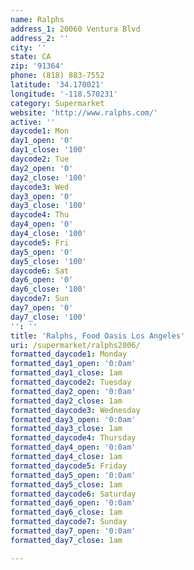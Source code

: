 ```yaml
---
name: Ralphs
address_1: 20060 Ventura Blvd
address_2: ''
city: ''
state: CA
zip: '91364'
phone: (818) 883-7552
latitude: '34.170021'
longitude: '-118.570231'
category: Supermarket
website: 'http://www.ralphs.com/'
active: ''
daycode1: Mon
day1_open: '0'
day1_close: '100'
daycode2: Tue
day2_open: '0'
day2_close: '100'
daycode3: Wed
day3_open: '0'
day3_close: '100'
daycode4: Thu
day4_open: '0'
day4_close: '100'
daycode5: Fri
day5_open: '0'
day5_close: '100'
daycode6: Sat
day6_open: '0'
day6_close: '100'
daycode7: Sun
day7_open: '0'
day7_close: '100'
'': ''
title: 'Ralphs, Food Oasis Los Angeles'
uri: /supermarket/ralphs2006/
formatted_daycode1: Monday
formatted_day1_open: '0:0am'
formatted_day1_close: 1am
formatted_daycode2: Tuesday
formatted_day2_open: '0:0am'
formatted_day2_close: 1am
formatted_daycode3: Wednesday
formatted_day3_open: '0:0am'
formatted_day3_close: 1am
formatted_daycode4: Thursday
formatted_day4_open: '0:0am'
formatted_day4_close: 1am
formatted_daycode5: Friday
formatted_day5_open: '0:0am'
formatted_day5_close: 1am
formatted_daycode6: Saturday
formatted_day6_open: '0:0am'
formatted_day6_close: 1am
formatted_daycode7: Sunday
formatted_day7_open: '0:0am'
formatted_day7_close: 1am

---
```

